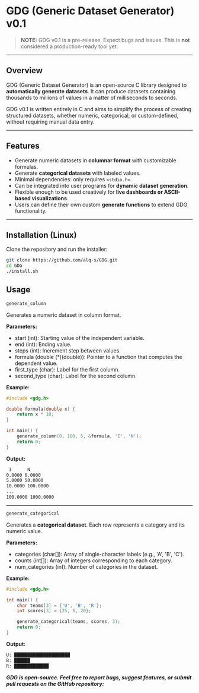 # GDG (Generic Dataset Generator) v0.1

> **NOTE:** GDG v0.1 is a pre-release. Expect bugs and issues. This is **not** considered a production-ready tool yet.

---

## Overview

GDG (Generic Dataset Generator) is an open-source C library designed to **automatically generate datasets**. It can produce datasets containing thousands to millions of values in a matter of milliseconds to seconds.  

GDG v0.1 is written entirely in C and aims to simplify the process of creating structured datasets, whether numeric, categorical, or custom-defined, without requiring manual data entry.

---

## Features

- Generate numeric datasets in **columnar format** with customizable formulas.  
- Generate **categorical datasets** with labeled values.  
- Minimal dependencies: only requires `<stdio.h>`.  
- Can be integrated into user programs for **dynamic dataset generation**.  
- Flexible enough to be used creatively for **live dashboards or ASCII-based visualizations**.  
- Users can define their own custom **generate functions** to extend GDG functionality.

---

## Installation (Linux)

Clone the repository and run the installer:

```bash
git clone https://github.com/alq-s/GDG.git
cd GDG
./install.sh
```

## Usage

```c
generate_column
```

Generates a numeric dataset in column format.

**Parameters:**

- start (int): Starting value of the independent variable.
- end (int): Ending value.
- steps (int): Increment step between values.
- formula (double (*)(double)): Pointer to a function that computes the dependent value.
- first_type (char): Label for the first column.
- second_type (char): Label for the second column.

**Example:**

```c
#include <gdg.h>

double formula(double x) {
    return x * 10;
}

int main() {
    generate_column(0, 100, 5, &formula, 'I', 'N');
    return 0;
}
```
**Output:**

```bash
 I      N
0.0000 0.0000
5.0000 50.0000
10.0000 100.0000
...
100.0000 1000.0000
```
---
```c
generate_categorical
```

Generates a **categorical dataset**. Each row represents a category and its numeric value.

**Parameters:**

- categories (char[]): Array of single-character labels (e.g., 'A', 'B', 'C').
- counts (int[]): Array of integers corresponding to each category.
- num_categories (int): Number of categories in the dataset.

**Example:**

```c
#include <gdg.h>

int main() {
    char teams[3] = {'U', 'B', 'R'};
    int scores[3] = {25, 6, 20};

    generate_categorical(teams, scores, 3);
    return 0;
}
```

**Output:**

```bash
U: █████████████████████
B: ██████
R: █████████████
```

***GDG is open-source. Feel free to report bugs, suggest features, or submit pull requests on the GitHub repository:***

